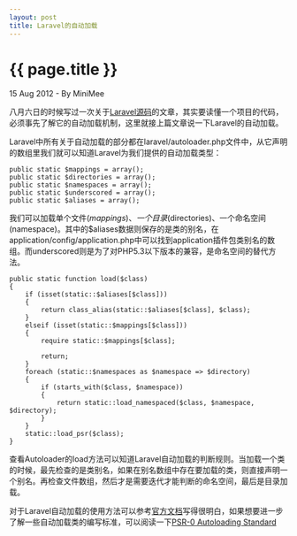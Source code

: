 ```yaml
---
layout: post
title: Laravel的自动加载
---
```


{{ page.title }}
================

<p class="meta">15 Aug 2012 - By MiniMee</p>

八月六日的时候写过一次关于[Laravel源码](/2012/08/06/Read-the-source-code-1.html)的文章，其实要读懂一个项目的代码，必须事先了解它的自动加载机制，这里就接上篇文章说一下Laravel的自动加载。

Laravel中所有关于自动加载的部分都在laravel/autoloader.php文件中，从它声明的数组里我们就可以知道Laravel为我们提供的自动加载类型：

    public static $mappings = array();
    public static $directories = array();
    public static $namespaces = array();
    public static $underscored = array();
    public static $aliases = array();

我们可以加载单个文件($mappings)、一个目录($directories)、一个命名空间(namespace)。其中的$aliases数据则保存的是类的别名，在application/config/application.php中可以找到application插件包类别名的数组。而underscored则是为了对PHP5.3以下版本的兼容，是命名空间的替代方法。

    public static function load($class)
    {
        if (isset(static::$aliases[$class]))
        {
            return class_alias(static::$aliases[$class], $class);
        }
        elseif (isset(static::$mappings[$class]))
        {
            require static::$mappings[$class];

            return;
        }
        foreach (static::$namespaces as $namespace => $directory)
        {
            if (starts_with($class, $namespace))
            {
                return static::load_namespaced($class, $namespace, $directory);
            }
        }
        static::load_psr($class);
    }

查看Autoloader的load方法可以知道Laravel自动加载的判断规则。当加载一个类的时候，最先检查的是类别名，如果在别名数组中存在要加载的类，则直接声明一个别名。再检查文件数组，然后才是需要迭代才能判断的命名空间，最后是目录加载。

对于Laravel自动加载的使用方法可以参考[官方文档](http://laravel.com/docs/loading)写得很明白，如果想要进一步了解一些自动加载类的编写标准，可以阅读一下[PSR-0 Autoloading Standard](https://github.com/php-fig/fig-standards/blob/master/accepted/PSR-0.md)
